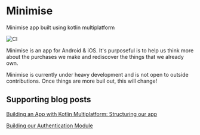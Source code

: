 # Minimise

Minimise app built using kotlin multiplatform

![CI](https://github.com/hitherejoe/minimise/workflows/CI/badge.svg?branch=master)

Minimise is an app for Android & iOS. It's purposeful is to help us think more about the purchases we make and rediscover the things that we already own.

Minimise is currently under heavy development and is not open to outside contributions. Once things are more buil out, this will change!

## Supporting blog posts

[Building an App with Kotlin Multiplatform: Structuring our app
](https://joebirch.co/2020/01/16/building-an-app-with-kotlin-multiplatform-structuring-our-app/)

[Building our Authentication Module](https://joebirch.co/2020/03/19/building-an-app-with-kotlin-multiplatform-building-our-authentication-module/)

